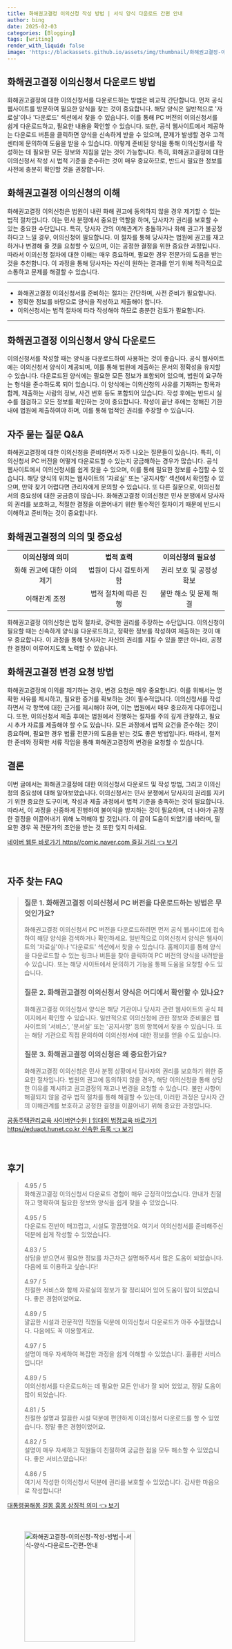 ```yaml
---
title: 화해권고결정 이의신청 작성 방법 | 서식 양식 다운로드 간편 안내
author: bing
date: 2025-02-03
categories: [Blogging]
tags: [writing]
render_with_liquid: false
image: 'https://blackassets.github.io/assets/img/thumbnail/화해권고결정-이의신청-작성-방법-|-서식-양식-다운로드-간편-안내.webp'
---
```



<h2 id='화해권고결정_이의신청서_다운로드'>화해권고결정 이의신청서 다운로드 방법</h2>

<p>화해권고결정에 대한 이의신청서를 다운로드하는 방법은 비교적 간단합니다. 먼저 공식 웹사이트를 방문하여 필요한 양식을 찾는 것이 중요합니다. 해당 양식은 일반적으로 '자료실'이나 '다운로드' 섹션에서 찾을 수 있습니다. 이를 통해 PC 버전의 이의신청서를 쉽게 다운로드하고, 필요한 내용을 확인할 수 있습니다. 또한, 공식 웹사이트에서 제공하는 다운로드 버튼을 클릭하면 양식을 신속하게 받을 수 있으며, 문제가 발생할 경우 고객센터에 문의하여 도움을 받을 수 있습니다. 이렇게 준비된 양식을 통해 이의신청서를 작성하는 데 필요한 모든 정보와 지침을 얻는 것이 가능합니다. 특히, 화해권고결정에 대한 이의신청서 작성 시 법적 기준을 준수하는 것이 매우 중요하므로, 반드시 필요한 정보를 사전에 충분히 확인할 것을 권장합니다.</p>

<h2 id='화해권고결정_이의신청_이해'>화해권고결정 이의신청의 이해</h2>

<p>화해권고결정 이의신청은 법원이 내린 화해 권고에 동의하지 않을 경우 제기할 수 있는 법적 절차입니다. 이는 민사 분쟁에서 중요한 역할을 하며, 당사자가 권리를 보호할 수 있는 중요한 수단입니다. 특히, 당사자 간의 이해관계가 충돌하거나 화해 권고가 불공정하다고 느낄 경우, 이의신청이 필요합니다. 이 절차를 통해 당사자는 법원에 권고를 재고하거나 변경해 줄 것을 요청할 수 있으며, 이는 공정한 결정을 위한 중요한 과정입니다. 따라서 이의신청 절차에 대한 이해는 매우 중요하며, 필요한 경우 전문가의 도움을 받는 것을 추천합니다. 이 과정을 통해 당사자는 자신이 원하는 결과를 얻기 위해 적극적으로 소통하고 문제를 해결할 수 있습니다.</p>

<hr />

<ul>
    <li>화해권고결정 이의신청서를 준비하는 절차는 간단하며, 사전 준비가 필요합니다.</li>
    <li>정확한 정보를 바탕으로 양식을 작성하고 제출해야 합니다.</li>
    <li>이의신청서는 법적 절차에 따라 작성해야 하므로 충분한 검토가 필요합니다.</li>
</ul>

<hr />

<h2 id='화해권고결정_이의신청서_양식'>화해권고결정 이의신청서 양식 다운로드</h2>

<p>이의신청서를 작성할 때는 양식을 다운로드하여 사용하는 것이 좋습니다. 공식 웹사이트에는 이의신청서 양식이 제공되며, 이를 통해 법원에 제출하는 문서의 정확성을 유지할 수 있습니다. 다운로드된 양식에는 필요한 모든 정보가 포함되어 있으며, 법원이 요구하는 형식을 준수하도록 되어 있습니다. 이 양식에는 이의신청의 사유를 기재하는 항목과 함께, 제출하는 사람의 정보, 사건 번호 등도 포함되어 있습니다. 작성 후에는 반드시 실수를 점검하고 모든 정보를 확인하는 것이 중요합니다. 작성이 끝난 후에는 정해진 기한 내에 법원에 제출하여야 하며, 이를 통해 법적인 권리를 주장할 수 있습니다.</p>

<h2 id='자주_묻는_질문_QNA'>자주 묻는 질문 Q&A</h2>

<p>화해권고결정에 대한 이의신청을 준비하면서 자주 나오는 질문들이 있습니다. 특히, 이의신청서 PC 버전을 어떻게 다운로드할 수 있는지 궁금해하는 경우가 많습니다. 공식 웹사이트에서 이의신청서를 쉽게 찾을 수 있으며, 이를 통해 필요한 정보를 수집할 수 있습니다. 해당 양식의 위치는 웹사이트의 '자료실' 또는 '공지사항' 섹션에서 확인할 수 있으며, 만약 찾기 어렵다면 관리자에게 문의할 수 있습니다. 또 다른 질문으로, 이의신청서의 중요성에 대한 궁금증이 많습니다. 화해권고결정 이의신청은 민사 분쟁에서 당사자의 권리를 보호하고, 적절한 결정을 이끌어내기 위한 필수적인 절차이기 때문에 반드시 이해하고 준비하는 것이 중요합니다.</p>

<h2 id='화해권고결정_의의_및_중요성'>화해권고결정의 의의 및 중요성</h2>

<table>
    <tr>
        <td style="text-align: center; height: 17px;"><b>이의신청의 의미</b></td>
        <td style="text-align: center; height: 17px;"><b>법적 효력</b></td>
        <td style="text-align: center; height: 17px;"><b>이의신청의 필요성</b></td>
    </tr>
    <tr>
        <td style="text-align: center; height: 17px;">화해 권고에 대한 이의 제기</td>
        <td style="text-align: center; height: 17px;">법원이 다시 검토하게 함</td>
        <td style="text-align: center; height: 17px;">권리 보호 및 공정성 확보</td>
    </tr>
    <tr>
        <td style="text-align: center; height: 17px;">이해관계 조정</td>
        <td style="text-align: center; height: 17px;">법적 절차에 따른 진행</td>
        <td style="text-align: center; height: 17px;">불만 해소 및 문제 해결</td>
    </tr>
</table>

<p>화해권고결정 이의신청은 법적 절차로, 강력한 권리를 주장하는 수단입니다. 이의신청이 필요할 때는 신속하게 양식을 다운로드하고, 정확한 정보를 작성하여 제출하는 것이 매우 중요합니다. 이 과정을 통해 당사자는 자신의 권리를 지킬 수 있을 뿐만 아니라, 공정한 결정이 이루어지도록 노력할 수 있습니다.</p>

<h2 id='화해권고결정_변경_요청_방법'>화해권고결정 변경 요청 방법</h2>

<p>화해권고결정에 이의를 제기하는 경우, 변경 요청은 매우 중요합니다. 이를 위해서는 명확한 사유를 제시하고, 필요한 증거를 확보하는 것이 필수적입니다. 이의신청서를 작성하면서 각 항목에 대한 근거를 제시해야 하며, 이는 법원에서 매우 중요하게 다루어집니다. 또한, 이의신청서 제출 후에는 법원에서 진행하는 절차를 주의 깊게 관찰하고, 필요시 추가 자료를 제출해야 할 수도 있습니다. 모든 과정에서 법적 요건을 준수하는 것이 중요하며, 필요한 경우 법률 전문가의 도움을 받는 것도 좋은 방법입니다. 따라서, 철저한 준비와 정확한 서류 작업을 통해 화해권고결정의 변경을 요청할 수 있습니다.</p>

<h2 id='결론'>결론</h2>

<p>이번 글에서는 화해권고결정에 대한 이의신청서 다운로드 및 작성 방법, 그리고 이의신청의 중요성에 대해 알아보았습니다. 이의신청서는 민사 분쟁에서 당사자의 권리를 지키기 위한 중요한 도구이며, 작성과 제출 과정에서 법적 기준을 충족하는 것이 필요합니다. 따라서, 이 과정을 신중하게 진행하여 불이익을 방지하는 것이 필요하며, 더 나아가 공정한 결정을 이끌어내기 위해 노력해야 할 것입니다. 이 글이 도움이 되었기를 바라며, 필요한 경우 꼭 전문가의 조언을 받는 것 또한 잊지 마세요.</p>


<p><a class="click-button" title="네이버 웹툰 바로가기 https//comic.naver.com 즐길 거리" href="https://blackassets.github.io/posts/%EB%84%A4%EC%9D%B4%EB%B2%84-%EC%9B%B9%ED%88%B0-%EB%B0%94%EB%A1%9C%EA%B0%80%EA%B8%B0-httpscomic.naver.com-%EC%A6%90%EA%B8%B8-%EA%B1%B0%EB%A6%AC/" rel="dofollow">네이버 웹툰 바로가기 https//comic.naver.com 즐길 거리 👈 보기</a></p><br>
<h2 id='자주_찾는_FAQ'>자주 찾는 FAQ</h2>
<div itemscope="" itemtype="https://schema.org/FAQPage"> 
<blockquote> 
<div itemscope="" itemprop="mainEntity" itemtype="https://schema.org/Question"> 
<h3 itemprop="name">질문 1. 화해권고결정 이의신청서 PC 버전을 다운로드하는 방법은 무엇인가요?</h3> 
<div itemscope="" itemprop="acceptedAnswer" itemtype="https://schema.org/Answer"> 
<span itemprop="text"> 
<p>화해권고결정 이의신청서 PC 버전을 다운로드하려면 먼저 공식 웹사이트에 접속하여 해당 양식을 검색하거나 확인하세요. 일반적으로 이의신청서 양식은 웹사이트의 '자료실'이나 '다운로드' 섹션에서 찾을 수 있습니다. 홈페이지를 통해 양식을 다운로드할 수 있는 링크나 버튼을 찾아 클릭하여 PC 버전의 양식을 내려받을 수 있습니다. 또는 해당 사이트에서 문의하기 기능을 통해 도움을 요청할 수도 있습니다.</p> 
</span> 
</div> 
</div> 

<div itemscope="" itemprop="mainEntity" itemtype="https://schema.org/Question"> 
<h3 itemprop="name">질문 2. 화해권고결정 이의신청서 양식은 어디에서 확인할 수 있나요?</h3> 
<div itemscope="" itemprop="acceptedAnswer" itemtype="https://schema.org/Answer"> 
<span itemprop="text"> 
<p>화해권고결정 이의신청서 양식은 해당 기관이나 당사자 관련 웹사이트의 공식 페이지에서 확인할 수 있습니다. 일반적으로 이의신청에 관한 정보와 준비물은 웹사이트의 '서비스', '문서실' 또는 '공지사항' 등의 항목에서 찾을 수 있습니다. 또는 해당 기관으로 직접 문의하여 이의신청서에 대한 정보를 얻을 수도 있습니다.</p> 
</span> 
</div> 
</div> 

<div itemscope="" itemprop="mainEntity" itemtype="https://schema.org/Question"> 
<h3 itemprop="name">질문 3. 화해권고결정 이의신청은 왜 중요한가요?</h3> 
<div itemscope="" itemprop="acceptedAnswer" itemtype="https://schema.org/Answer"> 
<span itemprop="text"> 
<p>화해권고결정 이의신청은 민사 분쟁 상황에서 당사자의 권리를 보호하기 위한 중요한 절차입니다. 법원의 권고에 동의하지 않을 경우, 해당 이의신청을 통해 상당한 이유를 제시하고 권고결정의 재고나 변경을 요청할 수 있습니다. 불만 사항이 해결되지 않을 경우 법적 절차를 통해 해결할 수 있는데, 이러한 과정은 당사자 간의 이해관계를 보호하고 공정한 결정을 이끌어내기 위해 중요한 과정입니다.</p> 
</span> 
</div> 
</div> 
</blockquote> 
</div>
<p><a class="click-button" title="공동주택관리교육 사이버연수원ㅣ입대의 법정교육 바로가기 https//eduapt.hunet.co.kr 신속한 등록" href="https://blackassets.github.io/posts/%EA%B3%B5%EB%8F%99%EC%A3%BC%ED%83%9D%EA%B4%80%EB%A6%AC%EA%B5%90%EC%9C%A1-%EC%82%AC%EC%9D%B4%EB%B2%84%EC%97%B0%EC%88%98%EC%9B%90%E3%85%A3%EC%9E%85%EB%8C%80%EC%9D%98-%EB%B2%95%EC%A0%95%EA%B5%90%EC%9C%A1-%EB%B0%94%EB%A1%9C%EA%B0%80%EA%B8%B0-httpseduapt.hunet.co.kr-%EC%8B%A0%EC%86%8D%ED%95%9C-%EB%93%B1%EB%A1%9D/" rel="dofollow">공동주택관리교육 사이버연수원ㅣ입대의 법정교육 바로가기 https//eduapt.hunet.co.kr 신속한 등록 👈 보기</a></p><br>
<h2 id='후기'>후기</h2>
<div itemscope itemtype="https://schema.org/Product">
  <blockquote>
  <div itemprop="review" itemscope itemtype="https://schema.org/Review">
      <div itemprop="reviewRating" itemscope itemtype="https://schema.org/Rating"> <span itemprop="ratingValue">4.95</span> / <span itemprop="bestRating">5</span> </div>
      <span itemprop="reviewBody">화해권고결정 이의신청서 다운로드 경험이 매우 긍정적이었습니다. 안내가 친절하고 명확하여 필요한 정보와 양식을 쉽게 찾을 수 있었습니다.</span>
  </div>
  <br>
  <div itemprop="review" itemscope itemtype="https://schema.org/Review">
      <div itemprop="reviewRating" itemscope itemtype="https://schema.org/Rating"> <span itemprop="ratingValue">4.95</span> / <span itemprop="bestRating">5</span> </div>
      <span itemprop="reviewBody">다운로드 전반이 매끄럽고, 시설도 깔끔했어요. 여기서 이의신청서를 준비해주신 덕분에 쉽게 작성할 수 있었습니다.</span>
  </div>
  <br>
  <div itemprop="review" itemscope itemtype="https://schema.org/Review">
      <div itemprop="reviewRating" itemscope itemtype="https://schema.org/Rating"> <span itemprop="ratingValue">4.83</span> / <span itemprop="bestRating">5</span> </div>
      <span itemprop="reviewBody">상담을 받으면서 필요한 정보를 차근차근 설명해주셔서 많은 도움이 되었습니다. 다음에 또 이용하고 싶습니다!</span>
  </div>
  <br>
  <div itemprop="review" itemscope itemtype="https://schema.org/Review">
      <div itemprop="reviewRating" itemscope itemtype="https://schema.org/Rating"> <span itemprop="ratingValue">4.97</span> / <span itemprop="bestRating">5</span> </div>
      <span itemprop="reviewBody">친절한 서비스와 함께 자료실의 정보가 잘 정리되어 있어 도움이 많이 되었습니다. 좋은 경험이었어요.</span>
  </div>
  <br>
  <div itemprop="review" itemscope itemtype="https://schema.org/Review">
      <div itemprop="reviewRating" itemscope itemtype="https://schema.org/Rating"> <span itemprop="ratingValue">4.89</span> / <span itemprop="bestRating">5</span> </div>
      <span itemprop="reviewBody">깔끔한 시설과 전문적인 직원들 덕분에 이의신청서 다운로드가 아주 수월했습니다. 다음에도 꼭 이용할게요.</span>
  </div>
  <br>
  <div itemprop="review" itemscope itemtype="https://schema.org/Review">
      <div itemprop="reviewRating" itemscope itemtype="https://schema.org/Rating"> <span itemprop="ratingValue">4.97</span> / <span itemprop="bestRating">5</span> </div>
      <span itemprop="reviewBody">설명이 매우 자세하여 복잡한 과정을 쉽게 이해할 수 있었습니다. 훌륭한 서비스입니다!</span>
  </div>
  <br>
  <div itemprop="review" itemscope itemtype="https://schema.org/Review">
      <div itemprop="reviewRating" itemscope itemtype="https://schema.org/Rating"> <span itemprop="ratingValue">4.89</span> / <span itemprop="bestRating">5</span> </div>
      <span itemprop="reviewBody">이의신청서를 다운로드하는 데 필요한 모든 안내가 잘 되어 있었고, 정말 도움이 많이 되었습니다.</span>
  </div>
  <br>
  <div itemprop="review" itemscope itemtype="https://schema.org/Review">
      <div itemprop="reviewRating" itemscope itemtype="https://schema.org/Rating"> <span itemprop="ratingValue">4.81</span> / <span itemprop="bestRating">5</span> </div>
      <span itemprop="reviewBody">친절한 설명과 깔끔한 시설 덕분에 편안하게 이의신청서 다운로드를 할 수 있었습니다. 정말 좋은 경험이었어요.</span>
  </div>
  <br>
  <div itemprop="review" itemscope itemtype="https://schema.org/Review">
      <div itemprop="reviewRating" itemscope itemtype="https://schema.org/Rating"> <span itemprop="ratingValue">4.82</span> / <span itemprop="bestRating">5</span> </div>
      <span itemprop="reviewBody">설명이 매우 자세하고 직원들이 친절하여 궁금한 점을 모두 해소할 수 있었습니다. 좋은 서비스였습니다!</span>
  </div>
  <br>
  <div itemprop="review" itemscope itemtype="https://schema.org/Review">
      <div itemprop="reviewRating" itemscope itemtype="https://schema.org/Rating"> <span itemprop="ratingValue">4.86</span> / <span itemprop="bestRating">5</span> </div>
      <span itemprop="reviewBody">여기서 작성한 이의신청서 덕분에 권리를 보호할 수 있었습니다. 감사한 마음으로 작성합니다!</span>
  </div>
  </blockquote>
</div>
<p><a class="click-button" title="대통령꿈해몽 길몽 흉몽 상징적 의미" href="https://blackassets.github.io/posts/%EB%8C%80%ED%86%B5%EB%A0%B9%EA%BF%88%ED%95%B4%EB%AA%BD-%EA%B8%B8%EB%AA%BD-%ED%9D%89%EB%AA%BD-%EC%83%81%EC%A7%95%EC%A0%81-%EC%9D%98%EB%AF%B8/" rel="dofollow">대통령꿈해몽 길몽 흉몽 상징적 의미 👈 보기</a></p><br>
<figure class="image"><img src="https://blackassets.github.io/assets/img/thumbnail/화해권고결정-이의신청-작성-방법-|-서식-양식-다운로드-간편-안내.webp" alt="화해권고결정-이의신청-작성-방법-|-서식-양식-다운로드-간편-안내" width="256" height="256"></figure>